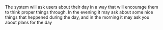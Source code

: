 The system will ask users about their day in a way that will encourage them to think proper things through. In the evening it may ask about some nice things that heppened during the day, and in the morning it may ask you about plans for the day